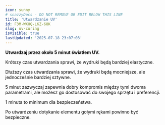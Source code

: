 ```yaml
---
icon: sunny
# snazzyDocs - DO NOT REMOVE OR EDIT BELOW THIS LINE
title: 'Utwardzanie UV'
id: F3M-WXHQ-LKZ-68K
slug: uv-curing
isVisible: true
lastUpdated: '2025-07-18 23:07:03'
---
```

**<span style="color:#000000;"><span style="background-color:transparent;">Utwardzaj przez około 5 minut światłem UV.</span></span>**

<span style="color:#000000;"><span style="background-color:transparent;">Krótszy czas utwardzania sprawi, że wydruki będą bardziej elastyczne.</span></span>

<span style="color:#000000;"><span style="background-color:transparent;">Dłuższy czas utwardzania sprawi, że wydruki będą mocniejsze, ale jednocześnie bardziej sztywne.</span></span>

<span style="color:#000000;"><span style="background-color:transparent;">5 minut zazwyczaj zapewnia dobry kompromis między tymi dwoma parametrami, ale możesz go dostosować do swojego sprzętu i preferencji.&nbsp;</span></span> 

<span style="color:#000000;"><span style="background-color:transparent;">1 minuta to minimum dla bezpieczeństwa.</span></span>

<span style="color:#000000;"><span style="background-color:transparent;">Po utwardzeniu dotykanie elementu gołymi rękami powinno być bezpieczne.</span></span>

<br />